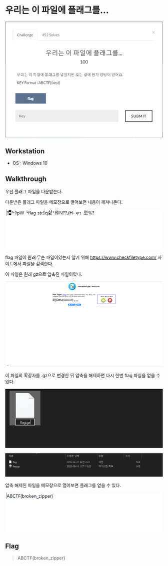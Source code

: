 # 우리는 이 파일에 플래그를...

![main](https://github.com/jasperkim425/Walkthrough/blob/main/ctf-d.com/%EC%9A%B0%EB%A6%AC%EB%8A%94%20%EC%9D%B4%20%ED%8C%8C%EC%9D%BC%EC%97%90%20%ED%94%8C%EB%9E%98%EA%B7%B8%EB%A5%BC/image/main.png)

## Workstation
* OS : Windows 10

## Walkthrough

우선 플래그 파일을 다운받는다.

다운받은 플래그 파일을 메모장으로 열어보면 내용이 깨져나온다.

![file](https://github.com/jasperkim425/Walkthrough/blob/main/ctf-d.com/%EC%9A%B0%EB%A6%AC%EB%8A%94%20%EC%9D%B4%20%ED%8C%8C%EC%9D%BC%EC%97%90%20%ED%94%8C%EB%9E%98%EA%B7%B8%EB%A5%BC/image/file.png)

flag 파일이 원래 무슨 파일이였는지 알기 위해 https://www.checkfiletype.com/ 사이트에서 파일을 검색한다.

이 파일은 원래 gz으로 압축된 파일이였다.

![checkfiletype](https://github.com/jasperkim425/Walkthrough/blob/main/ctf-d.com/%EC%9A%B0%EB%A6%AC%EB%8A%94%20%EC%9D%B4%20%ED%8C%8C%EC%9D%BC%EC%97%90%20%ED%94%8C%EB%9E%98%EA%B7%B8%EB%A5%BC/image/checkfiletype.png)

이 파일의 확장자를 .gz으로 변경한 뒤 압축을 해제하면 다시 한번 flag 파일을 얻을 수 있다.

![gz](https://github.com/jasperkim425/Walkthrough/blob/main/ctf-d.com/%EC%9A%B0%EB%A6%AC%EB%8A%94%20%EC%9D%B4%20%ED%8C%8C%EC%9D%BC%EC%97%90%20%ED%94%8C%EB%9E%98%EA%B7%B8%EB%A5%BC/image/gz.png)

![unzip](https://github.com/jasperkim425/Walkthrough/blob/main/ctf-d.com/%EC%9A%B0%EB%A6%AC%EB%8A%94%20%EC%9D%B4%20%ED%8C%8C%EC%9D%BC%EC%97%90%20%ED%94%8C%EB%9E%98%EA%B7%B8%EB%A5%BC/image/unzip.png)

압축 해제된 파일을 메모장으로 열어보면 플래그를 얻을 수 있다.

![flag](https://github.com/jasperkim425/Walkthrough/blob/main/ctf-d.com/%EC%9A%B0%EB%A6%AC%EB%8A%94%20%EC%9D%B4%20%ED%8C%8C%EC%9D%BC%EC%97%90%20%ED%94%8C%EB%9E%98%EA%B7%B8%EB%A5%BC/image/flag.png)

## Flag

> ABCTF{broken_zipper}
